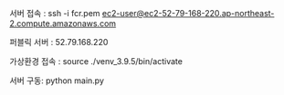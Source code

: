 서버 접속 :
ssh -i fcr.pem ec2-user@ec2-52-79-168-220.ap-northeast-2.compute.amazonaws.com

퍼블릭 서버 :
52.79.168.220

가상환경 접속 :
source ./venv_3.9.5/bin/activate

서버 구동:
python main.py



